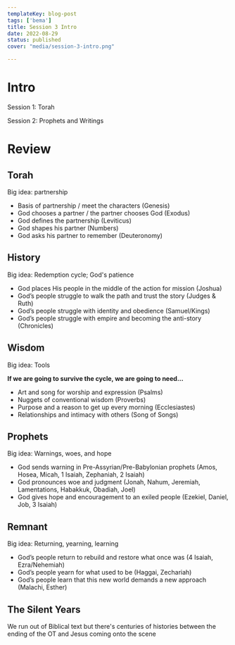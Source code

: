 ```yaml
---
templateKey: blog-post
tags: ['bema']
title: Session 3 Intro 
date: 2022-08-29
status: published
cover: "media/session-3-intro.png"

---
```


# Intro 

Session 1: Torah

Session 2: Prophets and Writings

# Review

## Torah

Big idea: partnership

* Basis of partnership / meet the characters (Genesis)
* God chooses a partner / the partner chooses God (Exodus)
* God defines the partnership (Leviticus)
* God shapes his partner (Numbers)
* God asks his partner to remember (Deuteronomy)

## History

Big idea: Redemption cycle; God's patience

* God places His people in the middle of the action for mission (Joshua)
* God’s people struggle to walk the path and trust the story (Judges & Ruth)
* God’s people struggle with identity and obedience (Samuel/Kings)
* God’s people struggle with empire and becoming the anti-story (Chronicles)

## Wisdom

Big idea: Tools

__If we are going to survive the cycle, we are going to need...__

* Art and song for worship and expression (Psalms)
* Nuggets of conventional wisdom (Proverbs)
* Purpose and a reason to get up every morning (Ecclesiastes)
* Relationships and intimacy with others (Song of Songs)

## Prophets 

Big idea: Warnings, woes, and hope

* God sends warning in Pre-Assyrian/Pre-Babylonian prophets (Amos, Hosea, Micah, 1 Isaiah, Zephaniah, 2 Isaiah)
* God pronounces woe and judgment (Jonah, Nahum, Jeremiah, Lamentations, Habakkuk, Obadiah, Joel)
* God gives hope and encouragement to an exiled people (Ezekiel, Daniel, Job, 3 Isaiah)

## Remnant

Big idea: Returning, yearning, learning

* God’s people return to rebuild and restore what once was (4 Isaiah, Ezra/Nehemiah)
* God’s people yearn for what used to be (Haggai, Zechariah)
* God’s people learn that this new world demands a new approach (Malachi, Esther)

## The Silent Years

We run out of Biblical text but there's centuries of histories between the
ending of the OT and Jesus coming onto the scene
